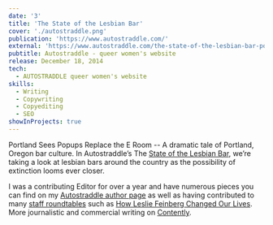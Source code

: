 ```yaml
---
date: '3'
title: 'The State of the Lesbian Bar'
cover: './autostraddle.png'
publication: 'https://www.autostraddle.com/'
external: 'https://www.autostraddle.com/the-state-of-the-lesbian-bar-portland-sees-popups-replace-the-e-room-264369/'
pubtitle: Autostraddle - queer women's website
release: December 18, 2014
tech:
  - AUTOSTRADDLE queer women's website
skills:
  - Writing
  - Copywriting
  - Copyediting
  - SEO
showInProjects: true
---
```


Portland Sees Popups Replace the E Room -- A dramatic tale of Portland, Oregon bar culture. In Autostraddle’s The [State of the Lesbian Bar](https://www.autostraddle.com/tag/the-state-of-the-lesbian-bar/), we’re taking a look at lesbian bars around the country as the possibility of extinction looms ever closer.

I was a contributing Editor for over a year and have numerous pieces you can find on my [Autostraddle author page](https://www.autostraddle.com/author/qpdx/) as well as having contributed to many [staff roundtables](https://www.autostraddle.com/tag/roundtable/) such as [How Leslie Feinberg Changed Our Lives](https://www.autostraddle.com/how-leslie-feinberg-changed-our-lives-the-autostraddle-roundtable-266486/). More journalistic and commercial writing on [Contently](https://alleyhector.contently.com/).

